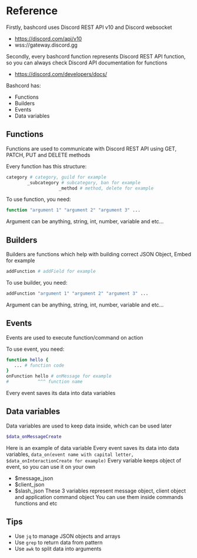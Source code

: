 # Reference 
Firstly, bashcord uses Discord REST API v10 and Discord websocket
* https://discord.com/api/v10
* wss://gateway.discord.gg

Secondly, every bashcord function represents Discord REST API function, so you can always check Discord API documentation for functions
* https://discord.com/developers/docs/

Bashcord has:

* Functions
* Builders
* Events 
* Data variables

## Functions 
Functions are used to communicate with Discord REST API using GET, PATCH, PUT and DELETE methods

Every function has this structure:
```bash
category # category, guild for example
        _subcategory # subcategory, ban for example
                    _method # method, delete for example
```

To use function, you need:
```bash
function "argument 1" "argument 2" "argument 3" ... 
```
Argument can be anything, string, int, number, variable and etc...

## Builders
Builders are functions which help with building correct JSON Object, Embed for example

```bash
addFunction # addField for example
```

To use builder, you need:
```bash
addFunction "argument 1" "argument 2" "argument 3" ...
```
Argument can be anything, string, int, number, variable and etc...


## Events
Events are used to execute function/command on action

To use event, you need:

```bash
function hello {
   ... # function code
}
onFunction hello # onMessage for example
#           ^^^ function name
```

Every event saves its data into data variables


## Data variables
Data variables are used to keep data inside, which can be used later

```bash
$data_onMessageCreate
``` 
Here is an example of data variable
Every event saves its data into data variables, `data_on(event name with capital letter, $data_onInteractionCreate for example)`
Every variable keeps object of event, so you can use it on your own

* $message_json
* $client_json
* $slash_json
These 3 variables represent message object, client object and application command object
You can use them inside commands functions and etc

## Tips
* Use `jq` to manage JSON objects and arrays
* Use `grep` to return data from pattern
* Use `awk` to split data into arguments